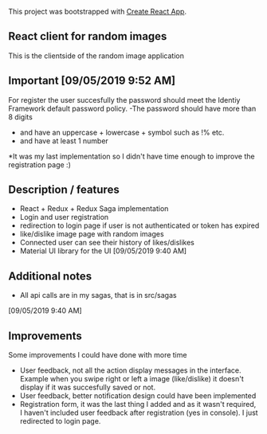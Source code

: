 This project was bootstrapped with [Create React App](https://github.com/facebook/create-react-app).

## React client for random images

This is the clientside of the random image application

## Important [09/05/2019 9:52 AM]
For register the user succesfully the password should meet the Identiy Framework default password policy.
-The password should have more than 8 digits 
- and have an uppercase + lowercase + symbol such as !% etc. 
- and have at least 1 number

*It was my last implementation so I didn't have time enough to improve the registration page :)


## Description / features
- React + Redux + Redux Saga implementation
- Login and user registration
- redirection to login page if user is not authenticated or token has expired
- like/dislike image page with random images 
- Connected user can see their history of likes/dislikes
- Material UI library for the UI [09/05/2019 9:40 AM]

## Additional notes
- All api calls are in my sagas, that is in src/sagas

[09/05/2019 9:40 AM]
## Improvements
Some improvements I could have done with more time
- User feedback, not all the action display messages in the interface. Example when you swipe right or left a image (like/dislike) it doesn't display if it was succesfully saved or not.
- User feedback, better notification design could have been implemented
- Registration form, it was the last thing I added and as it wasn't required, I haven't included user feedback after registration (yes in console). I just redirected to login page.

